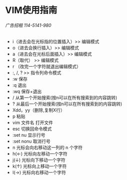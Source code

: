 # VIM使用指南
###### 广告招租 114-5141-980

+ i（进去会在光标指的位置插入）>> 编辑模式
+ o（进去会换行插入）>> 编辑模式
+ a（进去会在光标后面插入）>> 编辑模式
+ R（取代） >> 编辑模式
+ r （改完一个字符就退出编辑模式）
+ :, /, ? >> 指令列命令模式 
+ :w 保存
+ :q 退出
+ :wq 保存+退出
+ / 从第一个开始搜索(按n可以在所有搜索到的内容跳转)
+ ? 从最后一个开始搜索(按n可以在所有搜索到的内容跳转)
+ Xdd，yy（删除,复制X行）
+ p 粘贴
+ vim 文件名 打开文件
+ esc 切换回命令模式
+ :set nu 显示行号
+ :set nonu 取消行号
+ n<space> 光标会向右移动这一列的 n 个字符
+ h(←) 光标向左移动一个字符
+ j(↓) 光标向下移动一个字符
+ k(↑) 光标向上移动一个字符
+ l(→) 光标向右移动一个字符
